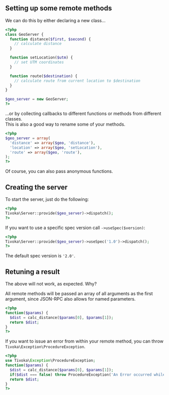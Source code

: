 ## Setting up some remote methods
We can do this by either declaring a new class...

```php
<?php
class GeoServer {
  function distance($first, $second) {
    // calculate distance
  }

  function setLocation($utm) {
    // set UTM coordinates
  }

  function route($destination) {
    // calculate route from current location to $destination
  }
}

$geo_server = new GeoServer;
?>
```

...or by collecting callbacks to different functions or methods from different classes.  
This is also a good way to rename some of your methods.

```php
<?php
$geo_server = array(
  'distance' => array($geo, 'distance'),
  'location' => array($geo, 'setLocation'),
  'route' => array($geo, 'route'),
);
?>
```

Of course, you can also pass anonymous functions.

## Creating the server
To start the server, just do the following:
```php
<?php
Tivoka\Server::provide($geo_server)->dispatch();
?>
```

If you want to use a specific spec version call `->useSpec($version)`:
```php
<?php
Tivoka\Server::provide($geo_server)->useSpec('1.0')->dispatch();
?>
```

The default spec version is `'2.0'`.

## Retuning a result
The above will not work, as expected. Why?

All remote methods will be passed an array of all arguments as the first argument, since JSON-RPC also allows for named parameters.

```php
<?php
function($params) {
  $dist = calc_distance($params[0], $params[1]);
  return $dist;
}
?>
```
If you want to issue an error from within your remote method, you can throw `Tivoka\Exception\ProcedureException`.
```php
<?php
use Tivoka\Exception\ProcedureException;
function($params) {
  $dist = calc_distance($params[0], $params[1]);
  if($dist === false) throw ProcedureException('An Error occurred while calculating the distance.');
  return $dist;
}
?>
```